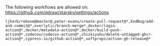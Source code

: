 
The following workflows are allowed on: https://github.com/qdraw/starsky/settings/actions

```
ljharb/rebase@master@,peter-evans/create-pull-request@*,EndBug/add-and-commit@*,everlytic/branch-merge*,docker/login-action@*,docker/metadata-action@*,docker/build-push-action@*,codecov/codecov-action@*,chizkiyahu/delete-untagged-ghcr-action@*,cypress-io/github-action@*,softprops/action-gh-release@*
```